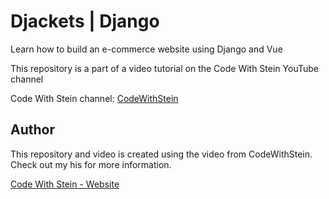 # Djackets | Django

Learn how to build an e-commerce website using Django and Vue

This repository is a part of a video tutorial on the Code With Stein YouTube channel

Code With Stein channel:
[CodeWithStein](https://www.youtube.com/channel/UCfVoYvY8BfTDeF63JQmQJvg/?sub_confirmation=1)

## Author

This repository and video is created using the video from CodeWithStein. Check out my his for more information.

[Code With Stein - Website](https://codewithstein.com)
